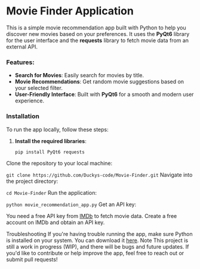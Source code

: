 # Movie Finder Application

This is a simple movie recommendation app built with Python to help you discover new movies based on your preferences. It uses the **PyQt6** library for the user interface and the **requests** library to fetch movie data from an external API.

### Features:
- **Search for Movies**: Easily search for movies by title.
- **Movie Recommendations**: Get random movie suggestions based on your selected filter.
- **User-Friendly Interface**: Built with **PyQt6** for a smooth and modern user experience.

### Installation

To run the app locally, follow these steps:

1. **Install the required libraries**:
   ```bash
   pip install PyQt6 requests
Clone the repository to your local machine:


`git clone https://github.com/Duckys-code/Movie-Finder.git`
Navigate into the project directory:


`cd Movie-Finder`
Run the application:


`python movie_recommendation_app.py`
Get an API key:

You need a free API key from [IMDb](https://help.imdb.com/article/imdb/general-information/introducing-the-imdb-api/G49M5Y59L5N4WABM?ref_=helpart_nav_44#) to fetch movie data. Create a free account on IMDb and obtain an API key.

Troubleshooting
If you're having trouble running the app, make sure Python is installed on your system. You can download it [here](python.org).
Note
This project is still a work in progress (WIP), and there will be bugs and future updates. If you'd like to contribute or help improve the app, feel free to reach out or submit pull requests!


